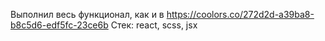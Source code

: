 Выполнил весь функционал, как и в https://coolors.co/272d2d-a39ba8-b8c5d6-edf5fc-23ce6b
Стек: react, scss, jsx
